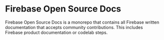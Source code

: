 # Firebase Open Source Docs
Firebase Open Source Docs is a monorepo that contains
all Firebase written documentation that accepts community
contributions. This includes Firebase product documentation
or codelab steps.
